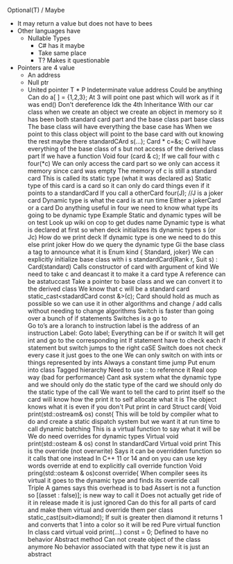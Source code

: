 Optional(T) / Maybe
* It may return a value but does not have to bees
* Other languages have 
    * Nullable Types
        * C# has it maybe 
        * Take same place
        * T? Makes it questionable 
* Pointers are 4 value
    * An address
    * Null ptr
    * United pointer
T * P
Indeterminate value address
Could be anything 
Can do a[ ] = {1,2,3};
At 3 will point one past which will work as if it was end()
Don't dereference 
Idk the 4th
Inheritance
With our car class when we create an object we create an object in memory so it has been both standard card part and the base class part base class
The base class will have everything the base case has
When we point to this class object will point to the base card with out knowing the rest maybe there
standardCArd s(...);
Card * c=&s;
C will have everything of the base class of s but not access of the derived class part 
If we have a function
Void four (card & c);
If we call four with c 
four(*c)
We can only access the card part so we only can access it memory since card was empty 
The memory of c is still a standard card
This is called its static type (what it was declared as)
Static type of this card is a card so it can only do card things even if it points to a standardCard
If you call a otherCard
four(J); //J is a joker card
Dynamic type is what the card is at run time
Either a jokerCard or a card
Do anything useful in four we need to know what type its going to be dynamic type
Example
Static and dynamic types will be on test 
Look up wiki on cop to get dudes name
Dynamic type is what is declared at first so when deck initializes its dynamic types s (or Jc)
How do we print deck
If dynamic type is one we need to do this else print joker
How do we query the dynamic type
Gi the base class a tag to announce what it is
Enum kind {
Standard, joker}
We can explicitly initialize base class with i s
standardCard(Rank r, Suit s) : Card(standard)
Calls constructor of card with argument of kind 
We need to take c and deancast it to make it a card type
A reference can be astatuccast 
Take a pointer to base class and we can convert it to the derived class 
We know that c will be a standard card 
static_cast<stadardCard const &>(c);
Card should hold as much as possible so we can use it in other algorithms and change / add calls without needing to change algorithms 
Switch is faster than going over a bunch of if statements
Switches is a go to 	
Go to’s are a loranch to instruction label is the address of an instruction 
Label:
Goto label;
Everything can be if or switch 
It will get int and go to the corresponding int
If statement have to check each if statement but switch jumps to the right caSE
Switch does not check every case it just goes to the one
We can only switch on with ints or things represented by ints
Always a constant time jump
Put enum into class
Tagged hierarchy
Need to use :: to reference it 
Real oop way (bad for performance)
Cant ask system what the dynamic type and we should only do the static type of the card we should only do the static type of the call
We want to tell the card to print itself so the card will know how the print it to self allocate what it is 
The object knows what it is even if you don't
Put print in card
Struct card{
Void print(std::ostream& os) const{
This will be told by compiler what to do and create a static dispatch system but we want it at run time to call dynamic batching 
This is a virtual function to say what it will be 
We do need overrides for dynamic types 
Virtual void print(std::osteam & os) const
In standardCard
Virtual void print 
This is the override (not overwrite) 
Says it can be overridden function so it calls that one instead
In C++ 11 or 14 and on you can use key words override at end to explicitly call override function 
Void pring(std::osteam & os)const override{
When compiler sees its virtual it goes to the dynamic type and finds its override call	
Triple A games says this overhead is to bad
Assert is not a function so
[(asset : false)]; is new way to call it
Does not actually get ride of it in release made it is just ignored 
Can do this for all parts of card and make them virtual and override them per class static_cast<color>(suit>diamond);
If suit is greater then diamond it returns 1 and converts that 1 into a color so it will be red
Pure virtual function
In class card 
virtual void print(...) const = 0;
Defined to have no behavior 
Abstract method 
Can not create object of the class anymore
No behavior associated with that type new it is just an abstract 
